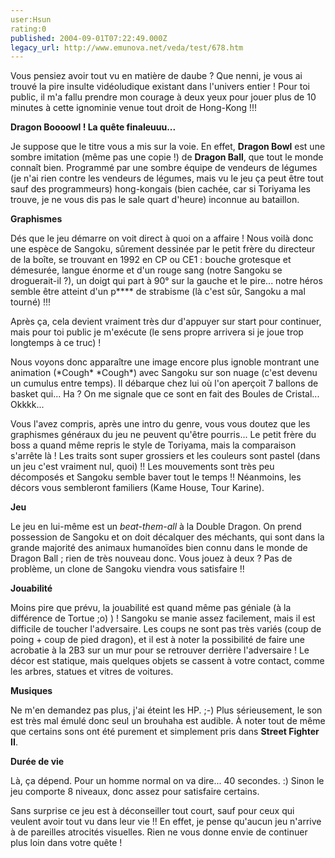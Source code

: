 ```yaml
---
user:Hsun
rating:0
published: 2004-09-01T07:22:49.000Z
legacy_url: http://www.emunova.net/veda/test/678.htm
---
```

Vous pensiez avoir tout vu en matière de daube ? Que nenni, je vous ai trouvé la pire insulte vidéoludique existant dans l'univers entier ! Pour toi public, il m'a fallu prendre mon courage à deux yeux pour jouer plus de 10 minutes à cette ignominie venue tout droit de Hong-Kong !!!  

  

**Dragon Boooowl ! La quête finaleuuu...**  

  

Je suppose que le titre vous a mis sur la voie. En effet, **Dragon Bowl** est une sombre imitation (même pas une copie !) de **Dragon Ball**, que tout le monde connaît bien. Programmé par une sombre équipe de vendeurs de légumes (je n'ai rien contre les vendeurs de légumes, mais vu le jeu ça peut être tout sauf des programmeurs) hong-kongais (bien cachée, car si Toriyama les trouve, je ne vous dis pas le sale quart d'heure) inconnue au bataillon.  

  

**Graphismes**  

Dés que le jeu démarre on voit direct à quoi on a affaire ! Nous voilà donc une espèce de Sangoku, sûrement dessinée par le petit frère du directeur de la boîte, se trouvant en 1992 en CP ou CE1 : bouche grotesque et démesurée, langue énorme et d'un rouge sang (notre Sangoku se droguerait-il ?), un doigt qui part à 90° sur la gauche et le pire... notre héros semble être atteint d'un p\*\*\*\* de strabisme (là c'est sûr, Sangoku a mal tourné) !!!  

Après ça, cela devient vraiment très dur d'appuyer sur start pour continuer, mais pour toi public je m'exécute (le sens propre arrivera si je joue trop longtemps à ce truc) !  

Nous voyons donc apparaître une image encore plus ignoble montrant une animation (\*Cough\* \*Cough\*) avec Sangoku sur son nuage (c'est devenu un cumulus entre temps). Il débarque chez lui où l'on aperçoit 7 ballons de basket qui... Ha ? On me signale que ce sont en fait des Boules de Cristal... Okkkk...  

Vous l'avez compris, après une intro du genre, vous vous doutez que les graphismes généraux du jeu ne peuvent qu'être pourris... Le petit frère du boss a quand même repris le style de Toriyama, mais la comparaison s'arrête là ! Les traits sont super grossiers et les couleurs sont pastel (dans un jeu c'est vraiment nul, quoi) !! Les mouvements sont très peu décomposés et Sangoku semble baver tout le temps !! Néanmoins, les décors vous sembleront familiers (Kame House, Tour Karine).  

  

**Jeu**  

Le jeu en lui-même est un _beat-them-all_ à la Double Dragon. On prend possession de Sangoku et on doit décalquer des méchants, qui sont dans la grande majorité des animaux humanoïdes bien connu dans le monde de Dragon Ball ; rien de très nouveau donc. Vous jouez à deux ? Pas de problème, un clone de Sangoku viendra vous satisfaire !!  

  

**Jouabilité**  

Moins pire que prévu, la jouabilité est quand même pas géniale (à la différence de Tortue ;o) ) ! Sangoku se manie assez facilement, mais il est difficile de toucher l'adversaire. Les coups ne sont pas très variés (coup de poing + coup de pied dragon), et il est à noter la possibilité de faire une acrobatie à la 2B3 sur un mur pour se retrouver derrière l'adversaire ! Le décor est statique, mais quelques objets se cassent à votre contact, comme les arbres, statues et vitres de voitures.  

  

**Musiques**  

Ne m'en demandez pas plus, j'ai éteint les HP. ;-) Plus sérieusement, le son est très mal émulé donc seul un brouhaha est audible. À noter tout de même que certains sons ont été purement et simplement pris dans **Street Fighter II**.  

  

**Durée de vie**  

Là, ça dépend. Pour un homme normal on va dire... 40 secondes. :) Sinon le jeu comporte 8 niveaux, donc assez pour satisfaire certains.  

  

Sans surprise ce jeu est à déconseiller tout court, sauf pour ceux qui veulent avoir tout vu dans leur vie !! En effet, je pense qu'aucun jeu n'arrive à de pareilles atrocités visuelles. Rien ne vous donne envie de continuer plus loin dans votre quête !